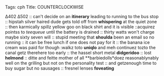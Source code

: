 Tags: cph
Title: COUNTERCLOCKWISE
  
∆402 ∆502 :: can't decide on an **itinerary** leading to running to the bus stop :: hipstah silver haired dude gets told off from **whispering** at the quiet zone :: then karmically spillz yellow goo on black shirt and it is visible ::acquirez pointss to _teequeue_ until the battery is drained :: thirty watts won't charge maybe sixty seven will :: stupid meeting that **shoulda** been an email so no running :: it can be free lunch if one does not pay for it :: the banana ice cream was paid for though :walkz toto **uniqlo** and meh continuez tozto the canal getz therehere too early :: the hassel short metal **didgeridoo** :: lost **helmond** :: ditte and feitte mother of all **barbiedolls*doez reasonablynably well on the grilling but not on the personality test :: and getzenough time to buy sugar but no sausages :: fresnel lenses **foveating**  
